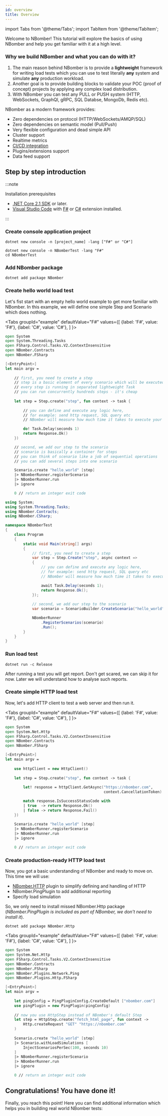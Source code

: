 ```yaml
---
id: overview
title: Overview
---
```


import Tabs from '@theme/Tabs';
import TabItem from '@theme/TabItem';

Welcome to NBomber! This tutorial will explore the basics of using NBomber and help you get familiar with it at a high level.

### Why we build NBomber and what you can do with it?

1. The main reason behind NBomber is to provide a **lightweight** framework for writing load tests which you can use to test literally **any** system and simulate **any** production workload. 
2. Another goal is to provide building blocks to validate your POC (proof of concept) projects by applying any complex load distribution.  
3. With NBomber you can test any PULL or PUSH system (HTTP, WebSockets, GraphQl, gRPC, SQL Databse, MongoDb, Redis etc). 

NBomber as a modern framework provides:
- Zero dependencies on protocol (HTTP/WebSockets/AMQP/SQL) 
- Zero dependencies on semantic model (Pull/Push)
- Very flexible configuration and dead simple API
- Cluster support
- Realtime metrics
- [CI/CD integration](./test-automation#cicd-integration)
- Plugins/extensions support
- Data feed support 

## Step by step introduction

:::note

Installation prerequisites

- [.NET Core 2.1 SDK](https://dotnet.microsoft.com/download) or later.
- [Visual Studio Code](https://code.visualstudio.com/) with [F#](https://marketplace.visualstudio.com/items?itemName=Ionide.Ionide-fsharp) or [C#](https://marketplace.visualstudio.com/items?itemName=ms-dotnettools.csharp) extension installed.

:::


### Create console application project

```code
dotnet new console -n [project_name] -lang ["F#" or "C#"]
```
```code
dotnet new console -n NBomberTest -lang "F#"
cd NBomberTest
```

### Add NBomber package

```code
dotnet add package NBomber
```

### Create hello world load test

Let's fist start with an empty hello world example to get more familiar with NBomber. In this example, we will define one simple Step and Scenario which does nothing.

<Tabs
  groupId="example"
  defaultValue="F#"
  values={[
    {label: 'F#', value: 'F#'},
    {label: 'C#', value: 'C#'},
  ]
}>
<TabItem value="F#">

```fsharp title="/Program.fs"
open System
open System.Threading.Tasks
open FSharp.Control.Tasks.V2.ContextInsensitive
open NBomber.Contracts
open NBomber.FSharp

[<EntryPoint>]
let main argv =
    
    // first, you need to create a step
    // step is a basic element of every scenario which will be executed and measured
    // every step is running in separated lightweight Task
    // you can run concurrently hundreds steps - it's cheap
    
    let step = Step.create("step", fun context -> task {
        
        // you can define and execute any logic here,
        // for example: send http request, SQL query etc
        // NBomber will measure how much time it takes to execute your step

        do! Task.Delay(seconds 1)
        return Response.Ok()
    })

    // second, we add our step to the scenario
    // scenario is basically a container for steps
    // you can think of scenario like a job of sequential operations
    // you can add several steps into one scenario

    Scenario.create "hello_world" [step]     
    |> NBomberRunner.registerScenario
    |> NBomberRunner.run
    |> ignore    

    0 // return an integer exit code
```
</TabItem>

<TabItem value="C#">

```csharp title="/Program.cs"
using System;
using System.Threading.Tasks;
using NBomber.Contracts;
using NBomber.CSharp;

namespace NBomberTest
{
    class Program
    {
        static void Main(string[] args)
        {   
            // first, you need to create a step
            var step = Step.Create("step", async context =>
            {
                // you can define and execute any logic here,
                // for example: send http request, SQL query etc
                // NBomber will measure how much time it takes to execute your logic

                await Task.Delay(seconds 1);
                return Response.Ok();
            });
            
            // second, we add our step to the scenario
            var scenario = ScenarioBuilder.CreateScenario("hello_world", step);

            NBomberRunner
                .RegisterScenarios(scenario)
                .Run();
        }
    }
}
```
</TabItem>
</Tabs>


### Run load test

```code
dotnet run -c Release
```

After running a test you will get report. Don't get scared, we can skip it for now. Later we will understand how to analyse such reports.

### Create simple HTTP load test

Now, let's add HTTP client to test a web server and then run it. 

<Tabs
  groupId="example"
  defaultValue="F#"
  values={[
    {label: 'F#', value: 'F#'},
    {label: 'C#', value: 'C#'},
  ]
}>
<TabItem value="F#">

```fsharp title="/Program.fs"
open System
open System.Net.Http
open FSharp.Control.Tasks.V2.ContextInsensitive
open NBomber.Contracts
open NBomber.FSharp

[<EntryPoint>]
let main argv =
    
    use httpClient = new HttpClient()
    
    let step = Step.create("step", fun context -> task {        
        
        let! response = httpClient.GetAsync("https://nbomber.com",
                                            context.CancellationToken)

        match response.IsSuccessStatusCode with
        | true  -> return Response.Ok()
        | false -> return Response.Fail()
    })
    
    Scenario.create "hello_world" [step] 
    |> NBomberRunner.registerScenario
    |> NBomberRunner.run
    |> ignore

    0 // return an integer exit code
```
</TabItem>

<TabItem value="C#">

</TabItem>
</Tabs>


### Create production-ready HTTP load test

Now, you got a basic understanding of NBomber and ready to move on. This time we will use:
- [NBomber.HTTP](https://github.com/PragmaticFlow/NBomber.Http) plugin to simplify defining and handling of HTTP
- NBomber.PingPlugin to add additional reporting 
- Specify load simulation

So, we only need to install missed NBomber.Http package (*NBomber.PingPlugin is included as part of NBomber, we don't need to install it*).

```code
dotnet add package NBomber.Http
```

<Tabs
  groupId="example"
  defaultValue="F#"
  values={[
    {label: 'F#', value: 'F#'},
    {label: 'C#', value: 'C#'},
  ]
}>
<TabItem value="F#">

```fsharp title="/Program.fs"
open System
open System.Net.Http
open FSharp.Control.Tasks.V2.ContextInsensitive
open NBomber.Contracts
open NBomber.FSharp
open NBomber.Plugins.Network.Ping
open NBomber.Plugins.Http.FSharp

[<EntryPoint>]
let main argv =
    
    let pingConfig = PingPluginConfig.CreateDefault ["nbomber.com"]
    use pingPlugin = new PingPlugin(pingConfig)
    
    // now you use HttpStep instead of NBomber's default Step        
    let step = HttpStep.create("fetch_html_page", fun context ->
        Http.createRequest "GET" "https://nbomber.com"        
    )
    
    Scenario.create "hello_world" [step]     
    |> Scenario.withLoadSimulations [
        InjectScenariosPerSec(100, seconds 10)
    ]
    |> NBomberRunner.registerScenario
    |> NBomberRunner.run
    |> ignore

    0 // return an integer exit code
```
</TabItem>

<TabItem value="C#">

</TabItem>
</Tabs>

## Congratulations! You have done it!

Finally, you reach this point! Here you can find additional information which helps you in building real world NBomber tests:

<!-- - [View and analyze reports](./analyze-reports)
- [Add dynamic configuration](./configuration)
- [Add test assertions and CI/CD integration](./test_assertions)
- [Add realtime metrics](./realtime_metrics)
- [Add distributed cluster support](./cluster_overview) -->

<!-- Now, let's add HTTP client to test some web server.

5. View and analyze statistics results

> put link on html, txt reports, write explanation about RPS, min, max

6. Add test runner integration and test assertions

After several runs of this test, you will be able to define asserts based on statistics result. For this you need to wrap your NBomber load test into your favorite unit test framework([NUnit](https://nunit.org/), [XUnit](https://xunit.net/), [Expecto](https://github.com/haf/expecto)). [Read more](./test_assertions)

You can think of NBomber as a process that runs load tests and returns the result and then it's your decision what to do with this result(ignore, analyze, throw an exception).

7. Integrate load test into your CI/CD pipeline

Now you can easily integrate NBomber load tests into your CI/CD pipeline (Jenkins, TeamCity, Bamboo) since NBomber test can be executed by any popular unit test framework.

8. Add realtime metrics

NBomber provides a way to sink your test results in any data storage. It helps you track performance trends in a realtime and make comparison with previous results(historicals). [Read mode]() -->